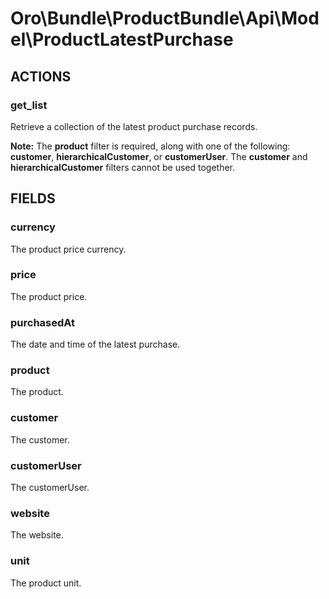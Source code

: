 # Oro\Bundle\ProductBundle\Api\Model\ProductLatestPurchase

## ACTIONS

### get_list

Retrieve a collection of the latest product purchase records.

**Note:**
The **product** filter is required, along with one of the following: **customer**, **hierarchicalCustomer**, or **customerUser**. The **customer** and **hierarchicalCustomer** filters cannot be used together.

## FIELDS

### currency

The product price currency.

### price

The product price.

### purchasedAt

The date and time of the latest purchase.

### product

The product.

### customer

The customer.

### customerUser

The customerUser.

### website

The website.

### unit

The product unit.
